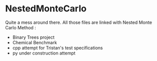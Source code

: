 # NestedMonteCarlo

Quite a mess around there. All those files are linked with Nested Monte Carlo Method :

 - Binary Trees project
 - Chemical Benchmark
 - cpp attempt for Tristan's test specifications 
 - py under construction attempt
